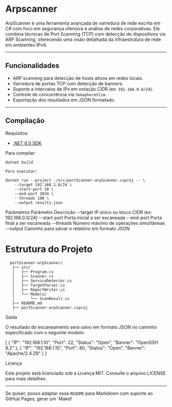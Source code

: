 # Arpscanner
ArpScanner é uma ferramenta avançada de varredura de rede escrita em C# com foco em segurança ofensiva e análise de redes corporativas. Ele combina técnicas de Port Scanning (TCP) com detecção de dispositivos via ARP Scanning, oferecendo uma visão detalhada da infraestrutura de rede em ambientes IPv4.


---

## Funcionalidades

- ARP scanning para detecção de hosts ativos em redes locais.
- Varredura de portas TCP com detecção de banners.
- Suporte a intervalos de IPs em notação CIDR (ex: `192.168.0.0/24`).
- Controle de concorrência via `SemaphoreSlim`.
- Exportação dos resultados em JSON formatado.

---

## Compilação

Requisitos:
- [.NET 6.0 SDK](https://dotnet.microsoft.com/en-us/download/dotnet/6.0)

Para compilar:

```
dotnet build

Para executar:

dotnet run --project ./src/portScanner-arpScanner.csproj -- \
    --target 192.168.1.0/24 \
    --start-port 20 \
    --end-port 1024 \
    --threads 100 \
    --output results.json

```



Parâmetros
Parâmetro	Descrição
--target	IP único ou bloco CIDR (ex: 192.168.0.0/24)
--start-port	Porta inicial a ser escaneada
--end-port	Porta final a ser escaneada
--threads	Número máximo de operações simultâneas
--output	Caminho para salvar o relatório em formato JSON
 
 
   #   Estrutura do Projeto

      portScanner-arpScanner/
       ├── src/
       │   ├── Program.cs
       │   ├── Scanner.cs
       │   ├── ServiceDetector.cs
       │   ├── TargetParser.cs
       │   ├── ReportWriter.cs
       │   └── Models/
       │       └── ScanResult.cs
       ├── README.md
       ├── portScanner-arpScanner.csproj

Saída

O resultado do escaneamento será salvo em formato JSON no caminho especificado com o seguinte modelo:

[
  {
    "IP": "192.168.1.10",
    "Port": 22,
    "Status": "Open",
    "Banner": "OpenSSH 8.2"
  },
  {
    "IP": "192.168.1.15",
    "Port": 80,
    "Status": "Open",
    "Banner": "Apache/2.4.29"
  }
]

Licença

Este projeto está licenciado sob a Licença MIT. Consulte o arquivo LICENSE para mais detalhes.


---

Se quiser, posso adaptar esse `README` para Markdown com suporte ao GitHub Pages, gerar um `Makef

